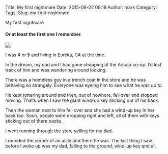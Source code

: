 Title: My first nightmare
Date: 2015-09-22 09:18
Author: mark
Category: 
Tags: 
Slug: my-first-nightmare

My first nightmare

#### Or at least the first one I remember.

<img src="https://cdn-images-1.medium.com/max/800/1*DUFoNAmRUcUgleCnbcDryg.jpeg"  />

I was 4 or 5 and living in Eureka, CA at the time.

In the dream, my dad and I had gone shopping at the Arcata co-op. I’d lost track of him and was wandering around looking.

There was a homeless guy in a trench coat in the store and he was behaving so strangely. Everyone was eyeing him to see what he was up to.

He kept tottering around and then, out of nowhere, fell over and stopped moving. That’s when I saw the giant wind-up key sticking out of his back.

Then the woman next to him fell over and she had a wind-up key in her back too. Soon, people were dropping right and left, all of them with keys sticking out of there backs.

I went running through the store yelling for my dad.

I rounded the corner of an aisle and there he was. The last thing I saw before I woke up was my dad, falling to the ground, wind-up key and all.

